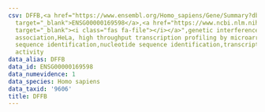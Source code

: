 ```yaml
---
csv: DFFB,<a href="https://www.ensembl.org/Homo_sapiens/Gene/Summary?db=core;g=ENSG00000169598"
  target="_blank">ENSG00000169598</a>,<a href="https://www.ncbi.nlm.nih.gov/pubmed/17216044"
  target="_blank"><i class="fas fa-file"></i></a>",genetic interference,functional
  association,HeLa, high throughput transcription profiling by microarray,nucleotide
  sequence identification,nucleotide sequence identification,transcriptional regulation,down-regulates
  activity
data_alias: DFFB
data_id: ENSG00000169598
data_numevidence: 1
data_species: Homo sapiens
data_taxid: '9606'
title: DFFB
---
```

